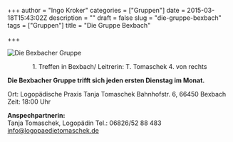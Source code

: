 +++
author = "Ingo Kroker"
categories = ["Gruppen"]
date = 2015-03-18T15:43:02Z
description = ""
draft = false
slug = "die-gruppe-bexbach"
tags = ["Gruppen"]
title = "Die Gruppe Bexbach"

+++

![Die Bexbacher Gruppe](/content/images/2015/03/kroker_101102_6901-2.jpg)
<p style='text-align: center;'>1. Treffen in Bexbach/ Leitrerin: T. Tomaschek 4. von rechts</p> 
  
**Die Bexbacher Gruppe trifft sich jeden ersten Dienstag im Monat.**

Ort: Logopädische Praxis Tanja Tomaschek
Bahnhofstr. 6, 66450 Bexbach
Zeit: 18:00 Uhr

 

**Anspechpartnerin:**  
Tanja Tomaschek, Logopädin
Tel.: 06826/52 88 483
<info@logopaedietomaschek.de>